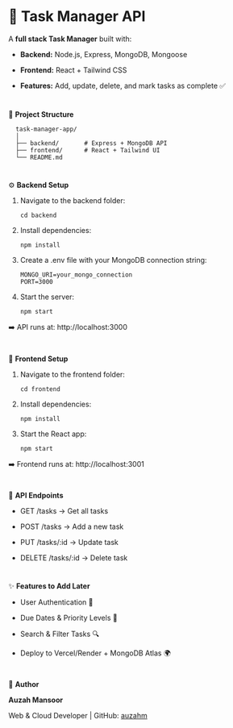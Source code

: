 # 🚀 Task Manager API

A **full stack Task Manager** built with:

- **Backend:** Node.js, Express, MongoDB, Mongoose  

- **Frontend:** React + Tailwind CSS

- **Features:** Add, update, delete, and mark tasks as complete ✅

#

🚀 **Project Structure**

      task-manager-app/
      │
      ├── backend/       # Express + MongoDB API
      ├── frontend/      # React + Tailwind UI
      └── README.md

#

⚙️ **Backend Setup**

  1. Navigate to the backend folder:
     
         cd backend

  2. Install dependencies:

         npm install

  3. Create a .env file with your MongoDB connection string:

         MONGO_URI=your_mongo_connection
         PORT=3000

  4. Start the server:

         npm start

➡️ API runs at: http://localhost:3000

#

🎨 **Frontend Setup**

  1. Navigate to the frontend folder:

         cd frontend

  2. Install dependencies:

         npm install

  3. Start the React app:

         npm start

➡️ Frontend runs at: http://localhost:3001

#

📡 **API Endpoints**

- GET /tasks → Get all tasks

- POST /tasks → Add a new task

- PUT /tasks/:id → Update task

- DELETE /tasks/:id → Delete task

#

✨ **Features to Add Later**

- User Authentication 🔐

- Due Dates & Priority Levels 📅

- Search & Filter Tasks 🔍

- Deploy to Vercel/Render + MongoDB Atlas 🌍

#


👤 **Author**

**Auzah Mansoor**

Web & Cloud Developer | GitHub: [auzahm](https://github.com/auzahm)







